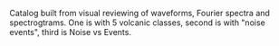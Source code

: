 Catalog built from visual reviewing of waveforms, Fourier spectra and spectrogtrams.
One is with 5 volcanic classes, second is with "noise events", third is Noise vs Events.
